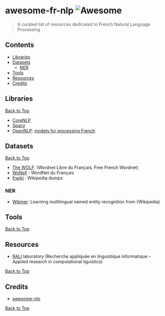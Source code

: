 # awesome-fr-nlp  ![Awesome](https://cdn.rawgit.com/sindresorhus/awesome/d7305f38d29fed78fa85652e3a63e154dd8e8829/media/badge.svg)
> A curated list of resources dedicated to French Natural Language Processing

## Contents
- [Libraries](#libraries)
- [Datasets](#datasets)
	- [NER](#ner)
- [Tools](#tools)
- [Resources](#resources)
- [Credits](#credits)

## Libraries

[Back to Top](#contents)

- [CoreNLP](https://stanfordnlp.github.io/CoreNLP/)
- [Spacy](https://spacy.io/models/fr)
- [OpenNLP](https://opennlp.apache.org/): [models for processing French](https://sites.google.com/site/nicolashernandez/resources/opennlp)

## Datasets

[Back to Top](#contents)

- [The WOLF](http://pauillac.inria.fr/~sagot/index.html#wolf): (Wordnet Libre du Français, Free French Wordnet)
- [WoNeF](https://wonef.fr/) : WordNet du Français
- [frwiki](https://dumps.wikimedia.org/frwiki/latest/) : Wikipedia dumps

### NER

- [Wikiner](https://github.com/dice-group/FOX/tree/master/input/Wikiner): Learning multilingual named entity recognition from {Wikipedia}

## Tools

[Back to Top](#contents)

## Resources

- [RALI](http://rali.iro.umontreal.ca/rali/?q=en/Textual%20Resources) laboratory (Recherche appliquée en linguistique informatique – Applied research in computational liguistics)

[Back to Top](#contents)

## Credits

- [awesome-nlp](https://github.com/keon/awesome-nlp)

[Back to Top](#contents)
